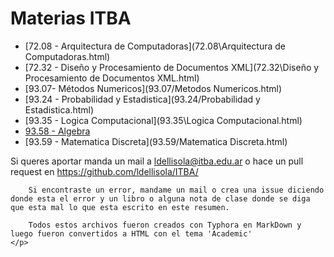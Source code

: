 # Materias ITBA

- [72.08 - Arquitectura de Computadoras](72.08\Arquitectura de Computadoras.html)
- [72.32 - Diseño y Procesamiento de Documentos XML](72.32\Diseño y Procesamiento de Documentos XML.html)
-  [93.07- Métodos Numericos](93.07/Metodos Numericos.html) 
- [93.24 - Probabilidad y Estadistica](93.24/Probabilidad y Estadistica.html)
-  [93.35 - Logica Computacional](93.35\Logica Computacional.html) 
- [93.58 - Algebra](93.58/Algebra.html)
- [93.59 - Matematica Discreta](93.59/Matematica Discreta.html)



<footer>
    <p>
        Si queres aportar manda un mail a <a href="mailto:ldellisola@itba.edu.ar">ldellisola@itba.edu.ar</a> o hace un pull request en <a href="https://github.com/ldellisola/ITBA/">https://github.com/ldellisola/ITBA/</a>
   
        Si encontraste un error, mandame un mail o crea una issue diciendo donde esta el error y un libro o alguna nota de clase donde se diga que esta mal lo que esta escrito en este resumen.
    
       	Todos estos archivos fueron creados con Typhora en MarkDown y luego fueron convertidos a HTML con el tema 'Academic'
    </p>
</footer>




